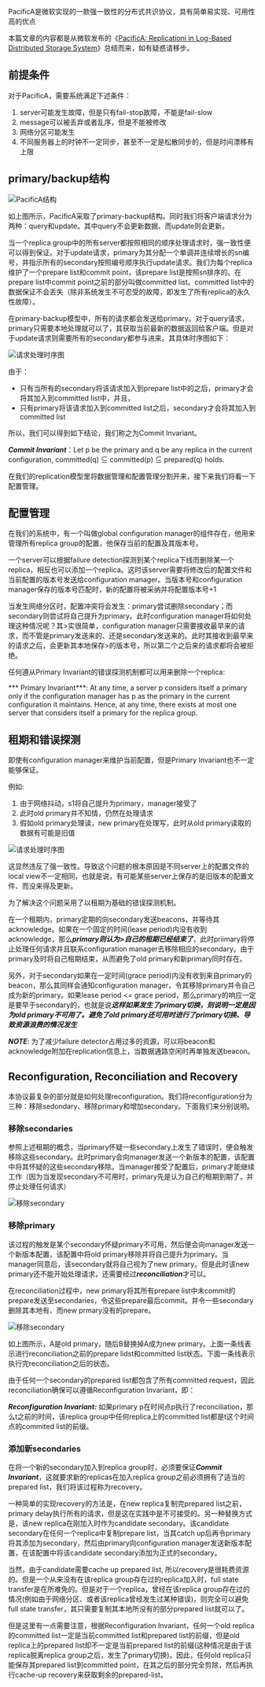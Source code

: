 PacificA是微软实现的一款强一致性的分布式共识协议，具有简单易实现、可用性高的优点

本篇文章的内容都是从微软发布的《[PacificA: Replicationi in Log-Based Distributed Storage System](https://www.microsoft.com/en-us/research/wp-content/uploads/2008/02/tr-2008-25.pdf)》总结而来，如有疑惑请移步。

## 前提条件
对于PacificA，需要系统满足下述条件：
1. server可能发生故障，但是只有fail-stop故障，不能是fail-slow
2. message可以被丢弃或者乱序，但是不能被修改
3. 网络分区可能发生
4. 不同服务器上的时钟不一定同步，甚至不一定是松散同步的，但是时间漂移有上限

## primary/backup结构

![PacificA结构](../images/pacifica-primary-backup.png)

如上图所示，PacificA采取了primary-backup结构。同时我们将客户端请求分为两种：query和update。其中query不会更新数据、而update则会更新。

当一个replica group中的所有server都按照相同的顺序处理请求时，强一致性便可以得到保证。对于update请求，primary为其分配一个单调并连续增长的sn编号，并指示所有的secondary按照编号顺序执行update请求。我们为每个replica维护了一个prepare list和commit point，该prepare list是按照sn排序的。在prepare list中commit point之前的部分叫做committed list。committed list中的数据保证不会丢失（除非系统发生不可忍受的故障，即发生了所有replica的永久性故障）。

在primary-backup模型中，所有的请求都会发送给primary。对于query请求，primary只需要本地处理就可以了，其获取当前最新的数据返回给客户端。但是对于update请求则需要所有的secondary都参与进来。其具体时序图如下：

![请求处理时序图](../images/pacifica-request-process.png)

由于：
- 只有当所有的secondary将该请求加入到prepare list中的之后，primary才会将其加入到committed list中，并且，
- 只有primary将该请求加入到committed list之后，secondary才会将其加入到committed list

所以，我们可以得到如下结论，我们称之为Commit Invariant。

***Commit Invariant***：Let p be the primary and q be any replica in the current configuration, committed(q) ⊆ committed(p) ⊆ prepared(q) holds.

在我们的replication模型里将数据管理和配置管理分割开来，接下来我们将看一下配置管理。

## 配置管理
在我们的系统中，有一个叫做global configuration manager的组件存在，他用来管理所有replica group的配置，他保存当前的配置及其版本号。

一个server可以根据failure detection探测到某个replica下线而删除某一个replica，相反也可以添加一个replica。这时该server需要将修改后的配置文件和当前配置的版本号发送给configuration manager。当版本号和configuration manager保存的版本号匹配时，新的配置将被采纳并将配置版本号+1

当发生网络分区时，配置冲突将会发生：primary尝试删除secondary；而secondary则尝试将自己提升为primary。此时configuration manager将如何处理这种情况呢？其>实很简单，configuration manager只需要接收最早来的请求，而不管是primary发送来的、还是secondary发送来的。此时其接收到最早来的请求之后，会更新其本地保存>的版本号，所以第二个之后来的请求都将会被拒绝。

任何遵从Primary Invariant的错误探测机制都可以用来删除一个replica:

*** Primary Invariant***: At any time, a server p considers itself a primary only if the configuration manager has p as the primary in the current configuration it maintains. Hence, at any time, there exists at most one server that considers itself a primary for the replica group.

## 租期和错误探测
即使有configuration manager来维护当前配置，但是Primary Invariant也不一定能够保证。

例如:
1. 由于网络抖动，s1将自己提升为primary，manager接受了
2. 此时old primary并不知情，仍然在处理请求
3. 假如old primary处理读，new primary在处理写，此时从old primary读取的数据有可能是旧值

![请求处理时序图](../images/pacifica-volate-primary-invariant.png)

这显然违反了强一致性。导致这个问题的根本原因是不同server上的配置文件的local view不一定相同，也就是说，有可能某些server上保存的是旧版本的配置文件、而没来得及更新。

为了解决这个问题采用了以租期为基础的错误探测机制。

在一个租期内，primary定期的向secondary发送beacons，并等待其acknowledge。如果在一个固定的时间(lease period)内没有收到acknowledge，那么***primary则认为>自己的租期已经结束了***，此时priimary将停止处理任何请求并且联系configuration manager去移除相应的secondary。由于primary及时将自己租期结束，从而避免了old primary和新primary同时存在。

另外，对于secondary如果在一定时间(grace period)内没有收到来自primary的beacon，那么其同样会通知configuration manager，令其移除primary并令自己成为新的primary。如果lease period <= grace period，那么primary的响应一定是要早于secondary的，也就是说***这样如果发生了primary切换，则说明一定是因为old primary不可用了。避免了old primary还可用时进行了primary切换、导致资源浪费的情况发生***

***NOTE***: 为了减少failure detector占用过多的资源，可以将beacon和acknowledge附加在replication信息上，当数据通路空闲时再单独发送beacon。

## Reconfiguration, Reconciliation and Recovery
本协议最复杂的部分就是如何处理reconfiguration。我们将reconfiguration分为三种：移除sedondary、移除primary和增加secondary。下面我们来分别说明。

### 移除secondaries
参照上述租期的概念，当primary怀疑一些secondary上发生了错误时，便会触发移除这些secondary。此时primary会向manager发送一个新版本的配置，该配置中将其怀疑的这些secondary移除。当manager接受了配置后，primary才能继续工作（因为当发现secondary不可用时，primary先是认为自己的租期到期了，并停止处理任何请求）

![移除secondary](../images/pacifica-remove-secondary.png)

### 移除primary
该过程的触发是某个secondary怀疑primary不可用，然后便会向manager发送一个新版本配置，该配置中将old primary移除并将自己提升为primary。当manager同意后，该secondary就将自己视为了new primary。但是此时该new primary还不能开始处理请求，还需要经过***reconciliation***才可以。

在reconciliation过程中，new primary将其所有prepare list中未commit的prepare发送至secondaries，令这些prepare最后commit。并令一些secondary删除其本地有、而new prmary没有的prepare。

![移除secondary](../images/pacifica-reconciliation.jpg)

如上图所示，A是old primary，随后B替换掉A成为new primary。上面一条线表示进行reconciliation之前的prepare lidst和committed list状态。下面一条线表示执行完reconciliation之后的状态。

由于任何一个secondary的prepared list都包含了所有committed request，因此reconciliation确保可以遵循Reconfiguration Invariant，即：

***Reconfiguration Invariant:*** 如果primary p在时间点p执行了reconciliation，那么t之前的时间，该replica group中任何replica上的committed list都是t这个时间点的commited list的前缀。

### 添加新secondaries
在将一个新的secondary加入到replica group时，必须要保证***Commit Invariant***，这就要求新的replicas在加入replica group之前必须拥有了适当的prepared list，我们将该过程称为recovery。

一种简单的实现recovery的方法是，在new replica复制完prepared list之前，primary delay执行所有的请求，但是这在实践中是不可接受的。另一种替换方式是，该new replica在刚加入时作为candidate secondary。该candidate secondary在任何一个replica中复制prepare list，当其catch up后再令primary将其添加为secondary，然后由primary向configuration manager发送新版本配置，在该配置中将该candidate secondary添加为正式的secondary。

当然，由于candidate需要cache up prepared list, 所以recovery是很耗费资源的。但是一个从来没有在该replica group存在过的replica加入时，full state transfer是在所难免的。但是对于一个replica，曾经在该replica group存在过的情况(例如由于网络分区、或者该replica曾经发生过某种错误)，则完全可以避免full state transfer，其只需要复制其本地所没有的部分prepared list就可以了。

但是这里有一点需要注意，根据Reconfiguration Invariant，任何一个old replica的committed list一定是当前committed list和prepared list的前缀，但是old replica上的prepared list却不一定是当前prepared list的前缀(这种情况是由于该replica脱离replica group之后，发生了primary切换)。因此，任何old replica只能保存其prepared list到committed point，在其之后的部分完全剪除，然后再执行cache-up recovery来获取剩余的prepared-list。

